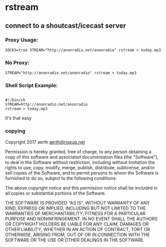 # rstream

## connect to a shoutcast/icecast server

### Proxy Usage:

```
SOCKS=true STREAM="http://anonradio.net/anonradio" rstream > today.mp3

```

### No Proxy:

```
STREAM="http://anonradio.net/anonradio" rstream > today.mp3

```

### Shell Script Example:

```shell

#!/bin/sh
STREAM=http://anonradio.net/anonradio
rstream > today.mp3

```

It's that easy

### copying

Copyright 2017 aerth <aerth@riseup.net>

Permission is hereby granted, free of charge, to any person obtaining a copy
of this software and associated documentation files (the "Software"), to deal
in the Software without restriction, including without limitation the rights
to use, copy, modify, merge, publish, distribute, sublicense, and/or sell
copies of the Software, and to permit persons to whom the Software is
furnished to do so, subject to the following conditions:

The above copyright notice and this permission notice shall be included in all
copies or substantial portions of the Software.

THE SOFTWARE IS PROVIDED "AS IS", WITHOUT WARRANTY OF ANY KIND, EXPRESS OR
IMPLIED, INCLUDING BUT NOT LIMITED TO THE WARRANTIES OF MERCHANTABILITY,
FITNESS FOR A PARTICULAR PURPOSE AND NONINFRINGEMENT. IN NO EVENT SHALL THE
AUTHORS OR COPYRIGHT HOLDERS BE LIABLE FOR ANY CLAIM, DAMAGES OR OTHER
LIABILITY, WHETHER IN AN ACTION OF CONTRACT, TORT OR OTHERWISE, ARISING FROM,
OUT OF OR IN CONNECTION WITH THE SOFTWARE OR THE USE OR OTHER DEALINGS IN THE
SOFTWARE.

